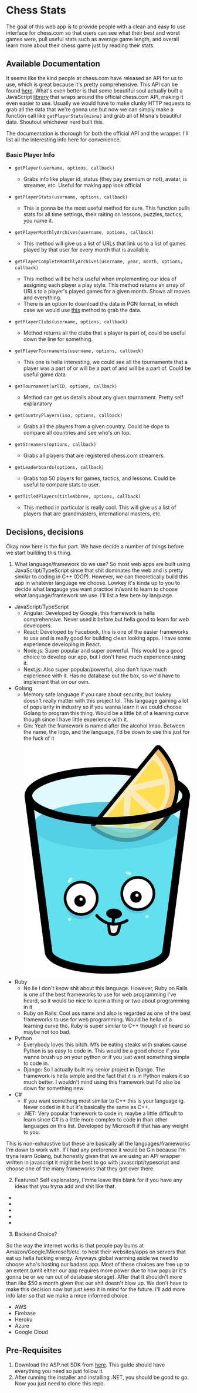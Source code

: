 # Chess Stats

The goal of this web app is to provide people with a clean and easy to use interface for chess.com so that users can 
see what their best and worst games were, pull useful stats such as average game length, and overall learn more about
their chess game just by reading their stats. 

## Available Documentation

It seems like the kind people at chess.com have released an API for us to use, which is great because it's pretty
comprehensive. This API can be found [here](https://www.chess.com/news/view/published-data-api). What's even better is that some beautiful soul actually built a JavaScript [library](https://www.npmjs.com/package/chess-web-api#installation) that wraps around the official chess.com API, making it even easier to use. Usually we would have to make clunky HTTP requests to grab all the 
data that we're gonna use but now we can simply make a function call like `getPlayerStats(misna)` and grab all of Misna's beautiful data. Shoutout whichever nerd built this. 

The documentation is thorough for both the official API and the wrapper. I'll list all the interesting info here 
for convenience. 

### Basic Player Info

- `getPlayer(username, options, callback)`
    - Grabs info like player id, status (they pay premium or not), avatar, is streamer, etc. Useful for making app look official
- `getPlayerStats(username, options, callback)`
    - This is gonna be the most useful method for sure. This function pulls stats for all time settings, their raiting on lessons, puzzles, tactics, you name it. 
- `getPlayerMonthlyArchives(username, options, callback)`
    - This method will give us a list of URLs that link us 
    to a list of games played by that user for every month that is available. 
    
- `getPlayerCompleteMonthlyArchives(username, year, month, options, callback)`
    - This method will be hella useful when implementing our idea of assigning each player a play style. This method returns an array of URLs to a player's played games for a given month. Shows all moves and everything.
    - There is an option to download the data in PGN format, in which case we would use [this](https://www.chess.com/news/view/published-data-api#pubapi-endpoint-games-pgn) method to grab the data. 
- `getPlayerClubs(username, options, callback)`
    - Method returns all the clubs that a player is part of, could be useful down the line for something. 
- `getPlayerTournaments(username, options, callback)`
    - This one is hella interesting, we could see all the tournaments that a player was a part of or will be a part of and will be a part of. Could be useful game data. 
- `getTournament(urlID, options, callback)` 
    - Method can get us details about any given tournament. Pretty self explanatory 
- `getCountryPlayers(iso, options, callback)`
    - Grabs all the players from a given country. Could be dope to compare all countries and see who's on top. 
- `getStreamers(options, callback)`
    - Grabs all players that are registered chess.com streamers. 
- `getLeaderboards(options, callback)`
    - Grabs top 50 players for games, tactics, and lessons. Could be useful to compare stats to user. 
- `getTitledPlayers(titleAbbrev, options, callback)`
    - This method in particular is really cool. This will give us a list of players that are grandmasters, international masters, etc. 

## Decisions, decisions
Okay now here is the fun part. We have decide a number of things before we start building this thing. 
1. What language/framework do we use?
So most web apps are built using JavaScript/TypeScript since that shit dominates the web and is pretty similar to coding in C++ (OOP). 
However, we can theoretically build this app in whatever language we choose. Lowkey it's kinda up to you to decide what langauge you
want practice in/want to learn to choose what language/framework we use. I'll list a few here by language.

- JavaScript/TypeScript
    - Angular: Developed by Google, this framework is hella comprehensive. Never used it before but hella good to learn for web developers.
    - React: Developed by Facebook, this is one of the easier frameworks to use and is really good for building clean looking apps. I have
    some experience developing in React. 
    - Node.js: Super popular and super powerful. This would be a good choice to develop our app, but I don't have much experience using it. 
    - Next.js: Also super popular/powerful, also don't have much experience with it. Has no database out the box, so we'd have to implement that on our own. 
- Golang
    - Memory safe language if you care about security, but lowkey doesn't really matter with this project lol. This language gaining
    a lot of popularity in industry so if you wanna learn it we could choose Golang to program this thing. Would be a little bit of
    a learning curve though since I have little experience with it. 
    - Gin: Yeah the framework is named after the alcohol lmao. Between the name, the logo, and the language, I'd be down to use this
    just for the fuck of it ![Gin logo](https://raw.githubusercontent.com/gin-gonic/logo/master/color.png) 
- Ruby
    - No lie I don't know shit about this language. However, Ruby on Rails is one of the best frameworks to use for web programming I've
    heard, so it would be nice to learn a thing or two about programming in it
    - Ruby on Rails: Cool ass name and also is regarded as one of the best frameworks to use for web programming. Would be hella of a learning curve tho. Ruby is super similar to C++ though I've heard so maybe not too bad. 
- Python
    - Everybody loves this bitch. Mfs be eating steaks with snakes cause Python is so easy to code in. This would be a good choice if you
    wanna brush up on your python or if you just want something simple to code in. 
    - Django: So I actually built my senior project in Django. The framework is hella simple and the fact that it is in Python makes it 
    so much better. I wouldn't mind using this framework but I'd also be down for something new. 
- C#
    - If you want something most similar to C++ this is your language ig. Never coded in it but it's basically the same as C++. 
    - .NET: Very popular framework to code in, maybe a little difficult to learn since C# is a little more complex to code in than other
    languages on this list. Developed by Microsoft if that has any weight to you. 


This is non-exhaustive but these are basically all the languages/frameworks I'm down to work with. If I had any preference it would be Gin
because I'm tryna learn Golang, but honestly given that we are using an API wrapper written in javascript it might be best to go with
javascript/typescript and choose one of the many frameworks that they got over there.

2. Features?
Self explanatory, I'mma leave this blank for if you have any ideas that you tryna add and shit like that. 

-
-
-
-
-

3. Backend Choice?

So the way the internet works is that people pay bums at Amazon/Google/Microsoft/etc. to host their websites/apps on servers that eat up
hella fucking energy. Anyways global warming aside we need to choose who's hosting our badass app. Most of these choices are free up to an extent (until either our app requires more power due to how popular it's gonna be or we run out of database storage). After that it shouldn't more than like $50 a month given that our shit doesn't blow up. We don't have to make this decision now but just keep it in mind
for the future. I'll add more info later so that we make a mroe informed choice. 

- AWS
- Firebase
- Heroku
- Azure
- Google Cloud

## Pre-Requisites

1. Download the ASP.net SDK from [here](https://dotnet.microsoft.com/en-us/learn/aspnet/hello-world-tutorial/install). This guide should have everything you need so just follow it.
2. After running the installer and installing .NET, you should be good to go. Now you just need to clone this repo. 
